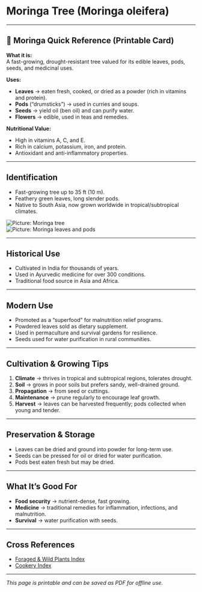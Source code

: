 # Moringa Tree (Moringa oleifera)

---

## 📜 Moringa Quick Reference (Printable Card)

**What it is:**  
A fast-growing, drought-resistant tree valued for its edible leaves, pods, seeds, and medicinal uses.  

**Uses:**  
- **Leaves** → eaten fresh, cooked, or dried as a powder (rich in vitamins and protein).  
- **Pods** (“drumsticks”) → used in curries and soups.  
- **Seeds** → yield oil (ben oil) and can purify water.  
- **Flowers** → edible, used in teas and remedies.  

**Nutritional Value:**  
- High in vitamins A, C, and E.  
- Rich in calcium, potassium, iron, and protein.  
- Antioxidant and anti-inflammatory properties.  

---

## Identification  

- Fast-growing tree up to 35 ft (10 m).  
- Feathery green leaves, long slender pods.  
- Native to South Asia, now grown worldwide in tropical/subtropical climates.  

![Picture: Moringa tree](images/placeholder-moringa-tree.jpg)  
![Picture: Moringa leaves and pods](images/placeholder-moringa-leaves-pods.jpg)  

---

## Historical Use  

- Cultivated in India for thousands of years.  
- Used in Ayurvedic medicine for over 300 conditions.  
- Traditional food source in Asia and Africa.  

---

## Modern Use  

- Promoted as a “superfood” for malnutrition relief programs.  
- Powdered leaves sold as dietary supplement.  
- Used in permaculture and survival gardens for resilience.  
- Seeds used for water purification in rural communities.  

---

## Cultivation & Growing Tips  

1. **Climate** → thrives in tropical and subtropical regions, tolerates drought.  
2. **Soil** → grows in poor soils but prefers sandy, well-drained ground.  
3. **Propagation** → from seed or cuttings.  
4. **Maintenance** → prune regularly to encourage leaf growth.  
5. **Harvest** → leaves can be harvested frequently; pods collected when young and tender.  

---

## Preservation & Storage  

- Leaves can be dried and ground into powder for long-term use.  
- Seeds can be pressed for oil or dried for water purification.  
- Pods best eaten fresh but may be dried.  

---

## What It’s Good For  

- **Food security** → nutrient-dense, fast growing.  
- **Medicine** → traditional remedies for inflammation, infections, and malnutrition.  
- **Survival** → water purification with seeds.  

---

## Cross References  

- [Foraged & Wild Plants Index](../plants-index.md)  
- [Cookery Index](../cookery.md)  

---

*This page is printable and can be saved as PDF for offline use.*
